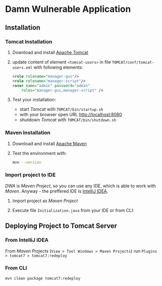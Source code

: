 # Damn Wulnerable Application


## Installation 

### Tomcat Installation

1. Download and install [Apache Tomcat](http://tomcat.apache.org/)

2. update content of element `<tomcat-users>` in file `TOMCAT/conf/tomcat-users.xml` with following elements:
    ```XML
    <role rolename="manager-gui"/>
    <role rolename="manager-script"/>
    <user name="admin" password="admin"  
        roles="manager-gui,manager-script" />
    ```
3. Test your installation:
    * start _Tomcat_ with `TOMCAT/bin/startup.sh`
    * with your browser open URL [http://localhost:8080](http://localhost:8080)
    * shutdown _Tomcat_ with `TOMCAT/bin/shutdown.sh`


### Maven Installation

1. Download and install [Apache Maven](https://maven.apache.org/)

2. Test the environment with:
    ```bash
    mvn --version
    ```


### Import project to IDE

_DWA_ is _Maven Project_, so you can use any IDE, which is able to work with _Maven_. Anyway - the preffered IDE is [IntelliJ IDEA](https://www.jetbrains.com/idea/).

1. Import project as _Maven Project_

2. Execute file `Initialization.java` from your IDE or from CLI:


## Deploying Project to Tomcat Server

### From IntelliJ IDEA

From _Maven Projects_ (`View > Tool Windows > Maven Projects`) run `Plugins > tomcat7 > tomcat7:redeploy`

### From CLI

```bash
mvn clean package tomcat7:redeploy
```
